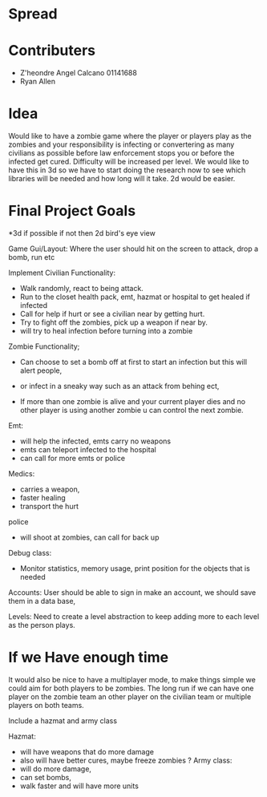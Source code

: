 # Spread

# Contributers 
* Z'heondre Angel Calcano 01141688
* Ryan Allen

# Idea
Would like to have a zombie game where the player or players play as the zombies and your responsibility is
infecting or convertering as many civilians as possible before law enforcement stops you or before the infected get cured. Difficulty will be increased per level. We would like to have this in 3d so we have to start doing the research now to see which libraries will be needed and how long will it take. 2d would be easier. 

# Final Project Goals
*3d if possible if not then 2d bird's eye view

Game Gui/Layout: 
Where the user should hit on the screen to attack, drop a bomb, run etc

Implement Civilian Functionality: 
* Walk randomly, react to being attack.
* Run to the closet health pack, emt, hazmat or hospital to get healed if infected
* Call for help if hurt or see a civilian near by getting hurt.
* Try to fight off the zombies, pick up a weapon if near by. 
* will try to heal infection before turning into a zombie

Zombie Functionality; 
* Can choose to set a bomb off at first to start an infection but this will alert people, 
* or infect in a sneaky way such as an attack from behing ect, 

* If more than one zombie is alive and your current player dies and no other player is using another zombie u can control the next zombie. 

Emt: 
* will help the infected, emts carry no weapons 
* emts can teleport infected to the hospital
* can call for more emts or police 

Medics: 
* carries a weapon, 
* faster healing 
* transport the hurt

police
* will shoot at zombies, can call for back up

Debug class: 

* Monitor statistics, memory usage, print position for the objects that is needed

Accounts: 
User should be able to sign in make an account, we should save them in a data base, 

Levels: 
Need to create a level abstraction to keep adding more to each level as the person plays.


# If we Have enough time

It would also be nice to have a multiplayer mode, to make things simple we could aim for both players to be zombies. The long run if we can have one player on the zombie team an other player on the civilian team or multiple players on both teams.  

Include a hazmat and army class

Hazmat:
* will have weapons that do more damage
* also will have better cures, maybe freeze zombies ? 
Army class: 
* will do more damage,
* can set bombs, 
* walk faster and will have more units
